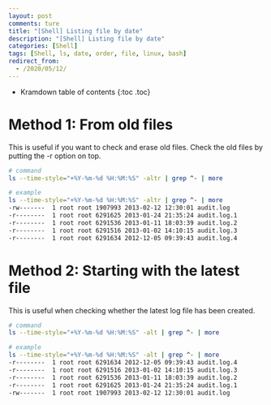 ```yaml
---
layout: post
comments: ture
title: "[Shell] Listing file by date"
description: "[Shell] Listing file by date"
categories: [Shell]
tags: [Shell, ls, date, order, file, linux, bash]
redirect_from:
  - /2020/05/12/
---
```


* Kramdown table of contents
{:toc .toc}

# Method 1: From old files
This is useful if you want to check and erase old files.
Check the old files by putting the -r option on top.

``` bash
# command
ls --time-style="+%Y-%m-%d %H:%M:%S" -altr | grep ^- | more

# example
ls --time-style="+%Y-%m-%d %H:%M:%S" -altr | grep ^- | more
-rw-------  1 root root 1907993 2013-02-12 12:30:01 audit.log
-r--------  1 root root 6291625 2013-01-24 21:35:24 audit.log.1
-r--------  1 root root 6291536 2013-01-11 18:03:39 audit.log.2
-r--------  1 root root 6291516 2013-01-02 14:10:15 audit.log.3
-r--------  1 root root 6291634 2012-12-05 09:39:43 audit.log.4
```

# Method 2: Starting with the latest file
This is useful when checking whether the latest log file has been created.

``` bash
# command
ls --time-style="+%Y-%m-%d %H:%M:%S" -alt | grep ^- | more

# example
ls --time-style="+%Y-%m-%d %H:%M:%S" -alt | grep ^- | more
-r--------  1 root root 6291634 2012-12-05 09:39:43 audit.log.4
-r--------  1 root root 6291516 2013-01-02 14:10:15 audit.log.3
-r--------  1 root root 6291536 2013-01-11 18:03:39 audit.log.2
-r--------  1 root root 6291625 2013-01-24 21:35:24 audit.log.1
-rw-------  1 root root 1907993 2013-02-12 12:30:01 audit.log
```